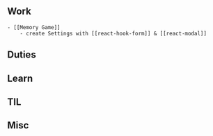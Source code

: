 ## Work
	- [[Memory Game]]
		- create Settings with [[react-hook-form]] & [[react-modal]]
## Duties
## Learn
## TIL
## Misc